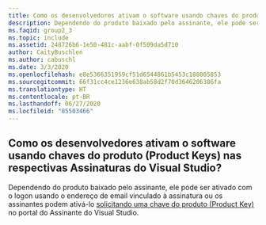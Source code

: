 ```yaml
---
title: Como os desenvolvedores ativam o software usando chaves do produto (Product Keys) nas respectivas Assinaturas do Visual Studio?
description: Dependendo do produto baixado pelo assinante, ele pode ser ativado com o logon usando o endereço de email vinculado ao...
ms.faqid: group2_3
ms.topic: include
ms.assetid: 248726b6-1e50-481c-aabf-0f509da5d710
author: CaityBuschlen
ms.author: cabuschl
ms.date: 3/3/2020
ms.openlocfilehash: e8e5366351959cf51d6544861b5453c188005853
ms.sourcegitcommit: 66f31cc4ce1236e638ab58d2f70d3646206386fa
ms.translationtype: HT
ms.contentlocale: pt-BR
ms.lasthandoff: 06/27/2020
ms.locfileid: "85503466"
---
```

## <a name="how-do-my-developers-activate-software-using-product-keys-from-their-visual-studio-subscription"></a>Como os desenvolvedores ativam o software usando chaves do produto (Product Keys) nas respectivas Assinaturas do Visual Studio?

Dependendo do produto baixado pelo assinante, ele pode ser ativado com o logon usando o endereço de email vinculado à assinatura ou os assinantes podem ativá-lo [solicitando uma chave do produto (Product Key)](https://docs.microsoft.com/visualstudio/subscriptions/product-keys) no portal do Assinante do Visual Studio.
